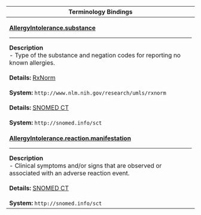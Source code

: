 |Terminology Bindings|
|---|
|<p>**[AllergyIntolerance.substance](http://hl7.org/fhir/DSTU2/allergyintolerance-definitions.html#AllergyIntolerance.substance)**<hr>**Description**<br>- Type of the substance and negation codes for reporting no known allergies.<br><br>**Details:** [RxNorm](http://hl7.org/fhir/dstu2/rxnorm.html)<br><br>**System:** `http://www.nlm.nih.gov/research/umls/rxnorm`<br><br>**Details:** [SNOMED CT](http://hl7.org/fhir/dstu2/snomedct.html)<br><br>**System:** `http://snomed.info/sct`|
|<p>**[AllergyIntolerance.reaction.manifestation](http://hl7.org/fhir/DSTU2/allergyintolerance-definitions.html#AllergyIntolerance.reaction.manifestation)**<hr>**Description**<br>- Clinical symptoms and/or signs that are observed or associated with an adverse reaction event.<br><br>**Details:** [SNOMED CT](http://hl7.org/fhir/dstu2/snomedct.html)<br><br>**System:** `http://snomed.info/sct`|
